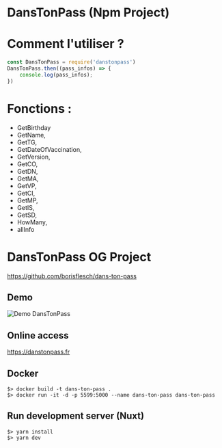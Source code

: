 # DansTonPass (Npm Project)
# Comment l'utiliser ? 
```js
const DansTonPass = require('danstonpass')
DansTonPass.then((pass_infos) => {
    console.log(pass_infos);
})
````
# Fonctions : 
- GetBirthday
- GetName,
- GetTG,
- GetDateOfVaccination,
- GetVersion,
- GetCO,
- GetDN,
- GetMA,
- GetVP,
- GetCI,
- GetMP,
- GetIS,
- GetSD,
- HowMany,
- allInfo
# DansTonPass OG Project
https://github.com/borisflesch/dans-ton-pass
## Demo

![Demo DansTonPass](https://github.com/borisflesch/dans-ton-pass/blob/main/static/demo.jpg?raw=true "Demo DansTonPass")

## Online access

https://danstonpass.fr


## Docker

```
$> docker build -t dans-ton-pass .
$> docker run -it -d -p 5599:5000 --name dans-ton-pass dans-ton-pass
```

## Run development server (Nuxt)

```
$> yarn install
$> yarn dev
```
